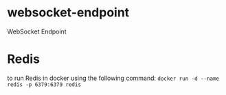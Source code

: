 # websocket-endpoint
WebSocket Endpoint

# Redis
to run Redis in docker using the following command:
`docker run -d --name redis -p 6379:6379 redis`
